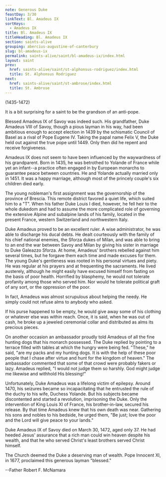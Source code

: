 ```yaml
---
note: Generous Duke
feastDay: 3/30
linkText: Bl. Amadeus IX
sortKeys:
  - Amadeus IX
title: Bl. Amadeus IX
titleHeading: Bl. Amadeus IX
section: saints-alive
grouping: abercius-augustine-of-canterbury
slug: bl-amadeus-ix
permalink: saints-alive/saint/bl-amadeus-ix/index.html
layout: saint
prev:
  href: saints-alive/saint/st-alphonsus-rodriguez/index.html
  title: St. Alphonsus Rodriguez
next:
  href: saints-alive/saint/st-ambrose/index.html
  title: St. Ambrose
---
```

(1435-1472)

It is a bit surprising for a saint to be the grandson of an anti-pope.

Blessed Amadeus IX of Savoy was indeed such. His grandfather, Duke Amadeus VIII of Savoy, though a pious layman in his way, had been ambitious enough to accept election in 1439 by the schismatic Council of Basel as a rival of Pope Eugene IV. Taking the papal name Felix V, the Duke held out against the true pope until 1449. Only then did he repent and receive forgiveness.

Amadeus IX does not seem to have been influenced by the waywardness of his grandparent. Born in 1435, he was betrothed to Yolande of France while yet an infant--a practice often engaged in by European monarchs to guarantee peace between countries. He and Yolande actually married only in 1451. It was a happy marriage, although most of the princely couple's six children died early.

The young nobleman's first assignment was the governorship of the province of Brescia. This remote district favored a quiet life, which suited him to a "T". When his father Duke Louis I died, however, he fell heir to the whole dukedom and had to assume the more complicated role of governing the extensive Alpine and subalpine lands of his family, located in the present France, western Switzerland and northwestern Italy.

Duke Amadeus proved to be an excellent ruler. A wise administrator, he was able to discharge his ducal debts. He dealt courteously with the family of his chief national enemies, the Sforza dukes of Milan, and was able to bring to an end the war between Savoy and Milan by giving his sister in marriage to Duke Galeazzo Sforza. At home, Amadeus' brothers rebelled against him several times, but he forgave them each time and made excuses for them. The young Duke's gentleness was rooted in his personal virtues and piety. He was regular at his prayers and at frequenting the sacraments. He lived austerely, although he might easily have excused himself from fasting on the basis of poor health. Horrified by blasphemy, he would not tolerate profanity among those who served him. Nor would he tolerate political graft of any sort, or the oppression of the poor.

In fact, Amadeus was almost scrupulous about helping the needy. He simply could not refuse alms to anybody who asked.

If his purse happened to be empty, he would give away some of his clothing or whatever else was within reach. Once, it is said, when he was out of cash, he broke up a jeweled ceremonial collar and distributed as alms its precious pieces.

On another occasion an ambassador proudly told Amadeus of all the fine hunting dogs that his monarch possessed. The Duke replied by pointing to a terrace filled with tables at which the hungry were being fed. "These," he said, "are my packs and my hunting dogs. It is with the help of these poor people that I chase after virtue and hunt for the kingdom of heaven." The ambassador commented that some of that crowd were probably fakers or lazy. Amadeus replied, "I would not judge them so harshly. God might judge me likewise and withhold His blessing!"

Unfortunately, Duke Amadeus was a lifelong victim of epilepsy. Around 1470, his seizures became so incapacitating that he entrusted the rule of the duchy to his wife, Duchess Yolande. But his subjects became discontented and started a revolution, imprisoning the Duke. Only the intervention of King Louis XI of France, his brother-in-law, secured his release. By that time Amadeus knew that his own death was near. Gathering his sons and nobles to his bedside, he urged them, "Be just; love the poor and the Lord will give peace to your lands."

Duke Amadeus IX of Savoy died on March 30, 1472, aged only 37. He had heeded Jesus' assurance that a rich man could win heaven despite his wealth, and that he who served Christ's least brothers served Christ himself.

The Church deemed the Duke a deserving man of wealth. Pope Innocent XI, in 1677, proclaimed this generous layman "blessed."

\--Father Robert F. McNamara